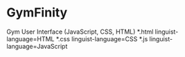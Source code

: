 # GymFinity
Gym User Interface (JavaScript, CSS, HTML)
*.html linguist-language=HTML
*.css linguist-language=CSS
*.js linguist-language=JavaScript
